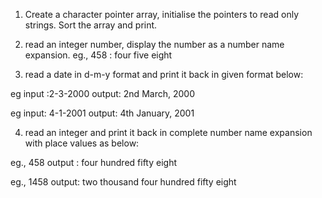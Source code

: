 

1) Create a character pointer array, initialise the pointers to read only strings. Sort the array and print.
2) read an integer number, display the number as a number name expansion.
eg., 458 : four five eight

3)  read a date in d-m-y format and print it back in given format below:

eg input :2-3-2000
output: 2nd March, 2000

eg input: 4-1-2001
output: 4th January, 2001

4) read an integer and print it back in complete number name expansion with place values as below:

eg., 458
output : four hundred fifty eight

eg., 1458
output: two thousand four hundred fifty eight





